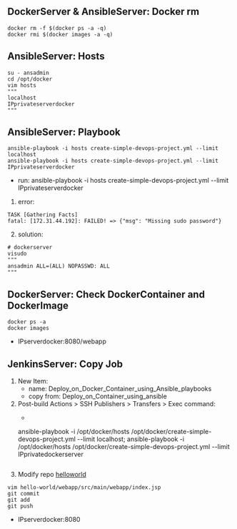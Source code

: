 ## DockerServer & AnsibleServer: Docker rm
```
docker rm -f $(docker ps -a -q)
docker rmi $(docker images -a -q)
```

## AnsibleServer: Hosts
```
su - ansadmin
cd /opt/docker
vim hosts
"""
localhost
IPprivateserverdocker
"""
```

## AnsibleServer: Playbook
```
ansible-playbook -i hosts create-simple-devops-project.yml --limit localhost
ansible-playbook -i hosts create-simple-devops-project.yml --limit IPprivateserverdocker
```
* run: ansible-playbook -i hosts create-simple-devops-project.yml --limit IPprivateserverdocker
1) error:
```
TASK [Gathering Facts] 
fatal: [172.31.44.192]: FAILED! => {"msg": "Missing sudo password"}
```
2) solution:
```
# dockerserver
visudo
"""
ansadmin ALL=(ALL) NOPASSWD: ALL
"""
```

## DockerServer: Check DockerContainer and DockerImage
```
docker ps -a
docker images
```
* IPserverdocker:8080/webapp

## JenkinsServer: Copy Job
1) New Item:
	- name: Deploy_on_Docker_Container_using_Ansible_playbooks
	- copy from: Deploy_on_Container_using_ansible
2) Post-build Actions > SSH Publishers > Transfers > Exec command:
	- ```
	ansible-playbook -i /opt/docker/hosts /opt/docker/create-simple-devops-project.yml --limit localhost;
	ansible-playbook -i /opt/docker/hosts /opt/docker/create-simple-devops-project.yml --limit IPprivatedockerserver
	```
3) Modify repo [helloworld](https://github.com/edynsoncoronado/hello-world)
```
vim hello-world/webapp/src/main/webapp/index.jsp
git commit
git add
git push
```
* IPserverdocker:8080